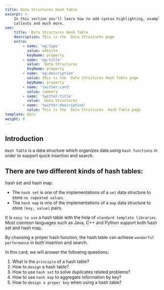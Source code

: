 ```yaml
---
title: Data Structures Hash Table
excerpt: >-
    In this section you'll learn how to add syntax highlighting, examples,
    callouts and much more.
seo:
    title:  Data Structures Hash Table
    description: This is the  Data Structures page
    extra:
        - name: 'og:type'
          value: website
          keyName: property
        - name: 'og:title'
          value:  Data Structures
          keyName: property
        - name: 'og:description'
          value: This is the  Data Structures Hash Table page
          keyName: property
        - name: 'twitter:card'
          value: summary
        - name: 'twitter:title'
          value:  Data Structures
        - name: 'twitter:description'
          value: This is the  Data Structures  Hash Table page
template: docs
weight: 0
---
```



Introduction
------------

`Hash Table` is a data structure which organizes data using `hash functions` in order to support quick insertion and search.

## There are two different kinds of hash tables: 
<div class="important">hash set and hash map.</div>

-   The `hash set` is one of the implementations of a `set` data structure to store `no repeated values`.
-   The `hash map` is one of the implementations of a `map` data structure to store `(key, value)` pairs.

It is `easy to use` a hash table with the help of `standard template libraries`. Most common languages such as Java, C++ and Python support both hash set and hash map.

By choosing a proper hash function, the hash table can achieve `wonderful performance` in both insertion and search.

In this card, we will answer the following questions:

1.  What is the `principle` of a hash table?
2.  How to `design` a hash table?
3.  How to use `hash set` to solve duplicates related problems?
4.  How to use `hash map` to aggregate information by key?
5.  How to `design a proper key` when using a hash table?